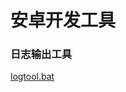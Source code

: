 # 安卓开发工具

### 日志输出工具
[logtool.bat](https://github.com/gf5353/AndroidTools/blob/master/adb/logtool.bat)
